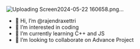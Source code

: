 
![Uploading Screen2024-05-22 160658.png…]()


- 👋 Hi, I’m @rajendraxettri
- 👀 I’m interested in coding 
- 🌱 I’m currently learning C++ and JS
- 💞️ I’m looking to collaborate on Advance Project


